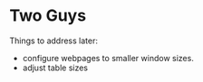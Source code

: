 # Two Guys

Things to address later:
- configure webpages to smaller window sizes.  
- adjust table sizes